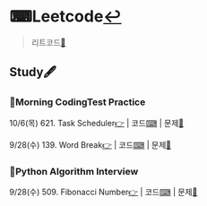# ⌨Leetcode[↩](../../../)
> 리트코드[🔗](https://leetcode.com/)

## Study🖋

### 🌅Morning CodingTest Practice

10/6(목) 621. Task Scheduler[👉](./leetcode_task-scheduler.md) | 코드[⌨](./leetcode_task-scheduler.py) | 문제[📝](https://leetcode.com/problems/task-scheduler/)

9/28(수) 139. Word Break[👉](./leetcode_word-break.md) | 코드[⌨](./leetcode_word-break.py) | 문제[📝](https://leetcode.com/problems/word-break/)

### 📖Python Algorithm Interview

9/28(수) 509. Fibonacci Number[👉](./leetcode_fibonacci-number.md) | 코드[⌨](./leetcode_fibonacci-number.py) | 문제[📝](https://leetcode.com/problems/fibonacci-number/)